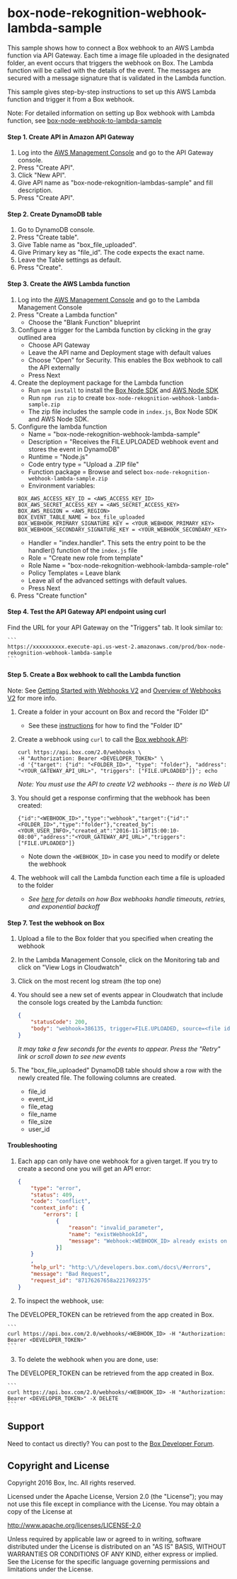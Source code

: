 # box-node-rekognition-webhook-lambda-sample

This sample shows how to connect a Box webhook to an AWS Lambda function via API Gateway.
Each time a image file uploaded in the designated folder, an event occurs that triggers the webhook on Box. The Lambda function will be called with the details of the event.
The messages are secured with a message signature that is validated in the Lambda function.


This sample gives step-by-step instructions to set up this AWS Lambda function and trigger it from a Box webhook.

Note: For detailed information on setting up Box webhook with Lambda function, see [box-node-webhook-to-lambda-sample](https://github.com/box/samples/tree/rekognition_integration/box-node-webhook-to-lambda-sample)

#### Step 1. Create API in Amazon API Gateway
1. Log into the [AWS Management Console](https://aws.amazon.com/console) and go to the API Gateway console.
2. Press "Create API".
3. Click "New API". 
4. Give API name as "box-node-rekognition-lambdas-sample" and fill description.
5. Press "Create API".

#### Step 2. Create DynamoDB table
1. Go to DynamoDB console.
2. Press "Create table".
3. Give Table name as "box_file_uploaded".
4. Give Primary key as "file_id". The code expects the exact name.
5. Leave the Table settings as default.
6. Press "Create".

#### Step 3. Create the AWS Lambda function
1. Log into the [AWS Management Console](https://aws.amazon.com/console) and go to the Lambda Management Console
2. Press "Create a Lambda function"
    * Choose the "Blank Function" blueprint
3. Configure a trigger for the Lambda function by clicking in the gray outlined area
    * Choose API Gateway
    * Leave the API name and Deployment stage with default values
    * Choose "Open" for Security.  This enables the Box webhook to call the API externally
    * Press Next
4. Create the deployment package for the Lambda function
    * Run `npm install` to install the [Box Node SDK](https://github.com/box/box-node-sdk) and [AWS Node SDK](https://github.com/aws/aws-sdk-js)
    * Run `npm run zip` to create `box-node-rekognition-webhook-lambda-sample.zip`
    * The zip file includes the sample code in `index.js`, Box Node SDK and AWS Node SDK.
5. Configure the lambda function
    * Name = "box-node-rekognition-webhook-lambda-sample"
    * Description = "Receives the FILE.UPLOADED webhook event and stores the event in DynamoDB"
    * Runtime = "Node.js"
    * Code entry type = "Upload a .ZIP file"
    * Function package = Browse and select `box-node-rekognition-webhook-lambda-sample.zip`
    * Environment variables:
    ```
    BOX_AWS_ACCESS_KEY_ID = <AWS_ACCESS_KEY_ID>
    BOX_AWS_SECRET_ACCESS_KEY = <AWS_SECRET_ACCESS_KEY>
    BOX_AWS_REGION = <AWS_REGION>
    BOX_EVENT_TABLE_NAME = box_file_uploaded
    BOX_WEBHOOK_PRIMARY_SIGNATURE_KEY = <YOUR_WEBHOOK_PRIMARY_KEY>
    BOX_WEBHOOK_SECONDARY_SIGNATURE_KEY = <YOUR_WEBHOOK_SECONDARY_KEY>
    ```
    * Handler = "index.handler". This sets the entry point to be the handler() function of the `index.js` file
    * Role = "Create new role from template"
    * Role Name = "box-node-rekognition-webhook-lambda-sample-role"
    * Policy Templates = Leave blank
    * Leave all of the advanced settings with default values.
    * Press Next
6. Press "Create function"

#### Step 4. Test the API Gateway API endpoint using curl
Find the URL for your API Gateway on the "Triggers" tab.  It look similar to:

    ```
    https://xxxxxxxxxx.execute-api.us-west-2.amazonaws.com/prod/box-node-rekognition-webhook-lambda-sample
    ```

#### Step 5. Create a Box webhook to call the Lambda function
Note: See [Getting Started with Webhooks V2](https://docs.box.com/v2.0/docs/getting-started-with-webhooks-v2) and [Overview of Webhooks V2](https://docs.box.com/reference#webhooks-v2) for more info.

1. Create a folder in your account on Box and record the "Folder ID"
    * See these [instructions](https://docs.box.com/v2.0/docs/getting-started-with-webhooks-v2#section-3-create-a-webhook) for how to find the "Folder ID" 
2. Create a webhook using `curl` to call the [Box webhook API](https://docs.box.com/reference#create-webhook):

    ```
    curl https://api.box.com/2.0/webhooks \
    -H "Authorization: Bearer <DEVELOPER_TOKEN>" \
    -d '{"target": {"id": "<FOLDER_ID>", "type": "folder"}, "address": "<YOUR_GATEWAY_API_URL>", "triggers": ["FILE.UPLOADED"]}'; echo
    ```

    *Note: You must use the API to create V2 webhooks -- there is no Web UI*
3. You should get a response confirming that the webhook has been created:

    ```
    {"id":"<WEBHOOK_ID>","type":"webhook","target":{"id":"<FOLDER_ID>","type":"folder"},"created_by":<YOUR_USER_INFO>,"created_at":"2016-11-10T15:00:10-08:00","address":"<YOUR_GATEWAY_API_URL>","triggers":["FILE.UPLOADED"]}
    ```
    
    * Note down the `<WEBHOOK_ID>` in case you need to modify or delete the webhook

4. The webhook will call the Lambda function each time a file is uploaded to the folder
    * *See [here](https://docs.box.com/reference#section-retries) for details on how Box webhooks handle timeouts, retries, and exponential backoff*

#### Step 7. Test the webhook on Box
1. Upload a file to the Box folder that you specified when creating the webhook
2. In the Lambda Management Console, click on the Monitoring tab and click on "View Logs in Cloudwatch"
3. Click on the most recent log stream (the top one)
4. You should see a new set of events appear in Cloudwatch that include the console logs created by the Lambda function:

    ```JSON
    {
        "statusCode": 200,
        "body": "webhook=386135, trigger=FILE.UPLOADED, source=<file id=99174057812 name=\"Electron 4.png\">"
    }
    ```

    *It may take a few seconds for the events to appear.  Press the "Retry" link or scroll down to see new events*
5. The "box_file_uploaded" DynamoDB table should show a row with the newly created file. The following columns are created.
    * file_id
    * event_id
    * file_etag
    * file_name
    * file_size
    * user_id

#### Troubleshooting
1. Each app can only have one webhook for a given target.  If you try to create a second one you will get an API error:

    ```JSON
    {
        "type": "error",
        "status": 409,
        "code": "conflict",
        "context_info": {
            "errors": [
                {
                    "reason": "invalid_parameter",
                    "name": "existWebhookId",
                    "message": "Webhook:<WEBHOOK_ID> already exists on the specified target."
                }]
        }
        ,
        "help_url": "http:\/\/developers.box.com\/docs\/#errors",
        "message": "Bad Request",
        "request_id": "87176267658a2217692375"
    }
    ```

2. To inspect the webhook, use:

The DEVELOPER_TOKEN can be retrieved from the app created in Box.

    ```
    curl https://api.box.com/2.0/webhooks/<WEBHOOK_ID> -H "Authorization: Bearer <DEVELOPER_TOKEN>"
    ```

3. To delete the webhook when you are done, use:

The DEVELOPER_TOKEN can be retrieved from the app created in Box.

    ```
    curl https://api.box.com/2.0/webhooks/<WEBHOOK_ID> -H "Authorization: Bearer <DEVELOPER_TOKEN>" -X DELETE
    ```

Support
-------

Need to contact us directly? You can post to the
[Box Developer Forum](https://community.box.com/t5/Developer-Forum/bd-p/DeveloperForum).

Copyright and License
---------------------

Copyright 2016 Box, Inc. All rights reserved.

Licensed under the Apache License, Version 2.0 (the "License");
you may not use this file except in compliance with the License.
You may obtain a copy of the License at

   http://www.apache.org/licenses/LICENSE-2.0

Unless required by applicable law or agreed to in writing, software
distributed under the License is distributed on an "AS IS" BASIS,
WITHOUT WARRANTIES OR CONDITIONS OF ANY KIND, either express or implied.
See the License for the specific language governing permissions and
limitations under the License.
